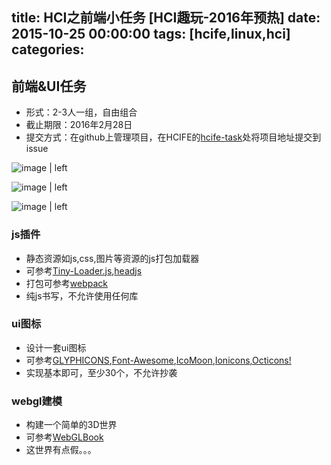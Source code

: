 
title: HCI之前端小任务 [HCI趣玩-2016年预热]
date: 2015-10-25 00:00:00
tags: [hcife,linux,hci]
categories: 
---

## <a name="t1fctq"></a>前端&UI任务

* 形式：2-3人一组，自由组合
* 截止期限：2016年2月28日
* 提交方式：在github上管理项目，在HCIFE的[hcife-task](https://github.com/hcife/hcife-task)处将项目地址提交到issue



![image | left](https://cdn.yuque.com/yuque/0/2018/png/103147/1530282803431-b5780dbf-b24e-4d63-b6c0-1dd9c6b59ced.png "")



![image | left](https://cdn.yuque.com/yuque/0/2018/png/103147/1530282822336-02f84bf5-0ff8-4cc7-a76b-8c970b23e0c3.png "")



![image | left](https://cdn.yuque.com/yuque/0/2018/png/103147/1530282827085-fefe2904-0512-476c-aed4-10e9416f03b8.png "")


### <a name="319xxu"></a>js插件

* 静态资源如js,css,图片等资源的js打包加载器
* 可参考[Tiny-Loader.js](https://github.com/youzan/tiny-loader.js),[headjs](https://github.com/headjs/headjs)
* 打包可参考[webpack](http://webpack.github.io)
* 纯js书写，不允许使用任何库

### <a name="3xhpmu"></a>ui图标

* 设计一套ui图标
* 可参考[GLYPHICONS](http://glyphicons.com/),[Font-Awesome](https://github.com/FortAwesome/Font-Awesome),[IcoMoon](https://github.com/Keyamoon/IcoMoon-Free),[Ionicons](https://github.com/driftyco/ionicons),[Octicons!](https://github.com/github/octicons)
* 实现基本即可，至少30个，不允许抄袭

### <a name="kc3sqn"></a>webgl建模

* 构建一个简单的3D世界
* 可参考[WebGLBook](https://github.com/tparisi/WebGLBook)
* 这世界有点假。。。


